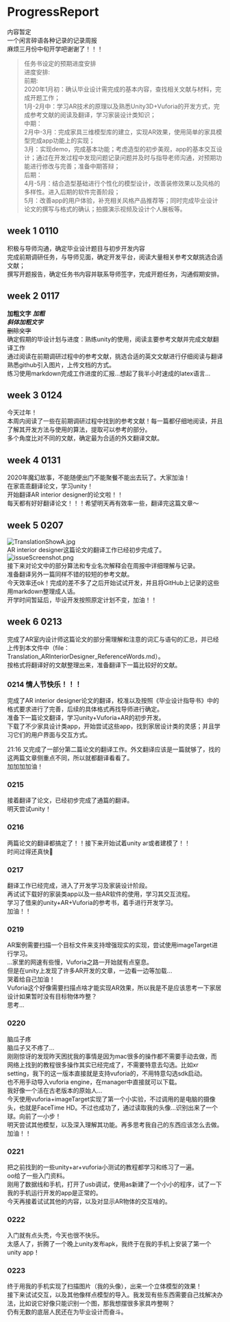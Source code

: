 # ProgressReport

内容暂定  
一个闲言碎语各种记录的记录周报  
麻烦三月份中旬开学吧谢谢了！！！ 
>任务书设定的预期进度安排  
>进度安排:  
>前期:  
>2020年1月初：确认毕业设计需完成的基本内容，查找相关文献与材料，完成开题工作；  
>1月-2月中：学习AR技术的原理以及熟悉Unity3D+Vuforia的开发方式，完成参考文献的阅读及翻译，学习家装设计类知识；  
>中期：  
>2月中-3月：完成家具三维模型库的建立，实现AR效果，使用简单的家具模型完成app功能上的实现；  
>3月：实现demo，完成基本功能；考虑造型的初步美观，app的基本交互设计；通过在开发过程中发现问题记录问题并及时与指导老师沟通，对预期功能进行修改与完善；准备中期答辩；  
>后期：  
>4月-5月：结合造型基础进行个性化的模型设计，改善装修效果以及风格的多样性。进入后期的软件完善阶段；  
>5月：改善app的用户体验，补充相关风格产品推荐等；同时完成毕业设计论文的撰写与格式的确认；拍摄演示视频及设计个人展板等。  


## week 1  0110  
积极与导师沟通，确定毕业设计题目与初步开发内容  
完成前期调研任务，与导师见面，确定开发平台，阅读大量相关参考文献挑选合适文献；  
撰写开题报告，确定任务书内容并联系导师签字，完成开题任务，沟通假期安排。

## week 2  0117  

**加粗文字** ***加粗***   
***斜体加粗文字***  
~~删除文字~~   
确定假期的毕设计划与进度：熟练unity的使用，阅读主要参考文献并完成文献翻译工作  
通过阅读在前期调研过程中的参考文献，挑选合适的英文文献进行仔细阅读与翻译  
熟悉github引入图片，上传文档的方式。  
练习使用markdown完成工作进度的汇报...想起了我半小时速成的latex语言...  

## week 3  0124  
今天过年！  
本周内阅读了一些在前期调研过程中找到的参考文献！每一篇都仔细地阅读，并且了解其开发方法与使用的算法，提取可以参考的部分。    
多个角度比对不同的文献，确定最为合适的外文翻译文献。    


## week 4  0131  
2020年魔幻故事，不能随便出门不能聚餐不能出去玩了。大家加油！   
在家乖乖翻译论文，学习unity！  
开始翻译AR interior designer的论文啦！！      
每天都有好好翻译论文！！！希望明天再有效率一些，翻译完这篇文章～    

## week 5  0207  
![TranslationShowA.jpg](https://github.com/clarazwen/ProgressReport/blob/master/TranslationShowA.jpg)  
AR interior designer这篇论文的翻译工作已经初步完成了。  
![issueScreenshot.png](https://github.com/clarazwen/ProgressReport/blob/master/issueScreenshot.png)  
接下来对论文中的部分算法和专业名次解释会在周报中详细理解与记录。  
准备翻译另外一篇同样不错的较短的参考文献。  
今天效率还ok！完成的差不多了之后开始试试开发，并且将GitHub上记录的这些用markdown整理成人话。  
开学时间暂延后，毕设开发按照原定计划不变，加油！！  

## week 6  0213   
完成了AR室内设计师这篇论文的部分需理解和注意的词汇与语句的汇总，并已经上传到本文件中（file：Translation_ARInteriorDesigner_ReferenceWords.md）。  
按格式将翻译好的文献整理出来，准备翻译下一篇比较好的文献。  
 
### 0214 情人节快乐！！！  
完成了AR interior designer论文的翻译，校准以及按照《毕业设计指导书》中的格式要求进行了完善，后续的具体格式再找导师进行确定。  
准备下一篇论文翻译，学习unity+Vuforia+AR的初步开发。  
下载了不少家具设计类app，开始尝试这些app，找到家居设计类的灵感；并且学习它们的用户界面与交互方式。  
  
21:16 又完成了一部分第二篇论文的翻译工作。外文翻译应该是一篇就够了，找的这两篇文章侧重点不同，所以就都翻译看看了。  
加加加加油！  

### 0215   
接着翻译了论文，已经初步完成了通篇的翻译。  
明天尝试unity！  
### 0216  
两篇论文的翻译都搞定了！！接下来开始试着unity ar或者建模了！！  
时间过得还真快🐰  
### 0217    
翻译工作已经完成，进入了开发学习及家装设计阶段。  
再试试下载好的家装类app以及一些AR软件的使用，学习其交互流程。  
学习了借来的unity+AR+Vuforia的参考书，着手进行开发学习。  
加油！！  
### 0219  
AR案例需要扫描一个目标文件来支持增强现实的实现，尝试使用imageTarget进行学习。  
...家里的网速有些慢，Vuforia之路一开始就有点窒息。  
但是在unity上发现了许多AR开发的文章，一边看一边等加载...  
哭着给自己加油！  
Vuforia这个好像需要扫描点啥才能实现AR效果，所以我是不是应该思考一下家居设计如果暂时没有目标物体咋整？  
思考...  
### 0220  
脑瓜子疼  
脑瓜子又不疼了...  
刚刚惊讶的发现昨天困扰我的事情是因为mac很多的操作都不需要手动去做，而网络上找到的教程很多操作其实已经完成了，不需要特意去勾选。比如xr setting，我下的这一版本直接就是支持vuforia的，不用特意勾选sdk启动。  
也不用手动导入vuforia engine，在manager中直接就可以下载。  
我好像一个活在古老版本的原始人...  
今天使用vuforia+imageTarget实现了第一个小实验，不过调用的是电脑的摄像头，也就是FaceTime HD。不过也成功了，通过读取我的头像...识别出来了一个球。向前了一小步！  
明天尝试其他模型，以及深入理解其功能。再多思考我自己的东西应该怎么去做。  
加油！！
### 0221  
把之前找到的一些unity+ar+vuforia小测试的教程都学习和练习了一遍。  
oo给了一些入门资料。  
刚用了数据线和手机，打开了usb调试，使用as新建了一个小小的程序，试了一下我的手机运行开发的app是正常的。  
今天再接着试试其他的内容，以及对显示AR物体的交互啥的。  
### 0222  
入门就有点头秃，今天也很不快乐。  
太感人了，折腾了一个晚上unity发布apk，我终于在我的手机上安装了第一个unity app！  
### 0223
终于用我的手机实现了扫描图片（我的头像），出来一个立体模型的效果！  
接下来试试交互，以及其他像样点模型的导入。我发现有些东西需要自己找解决办法，比如说它好像只能识别一个图，那我想摆很多家具咋整啊？  
仍有无数的底层人民还在为毕业设计而奋斗。  
